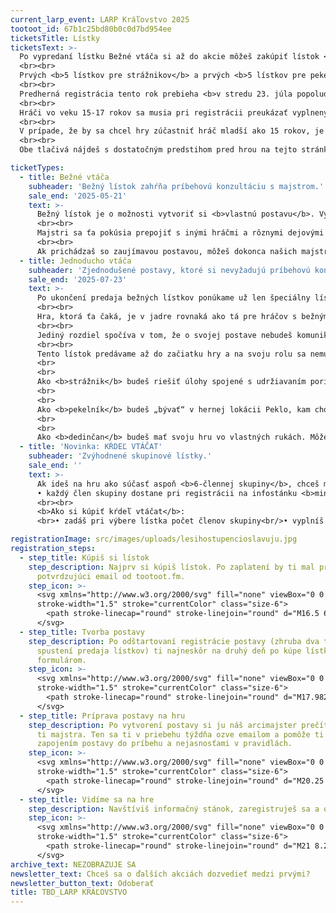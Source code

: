 ```yaml
---
current_larp_event: LARP Kráľovstvo 2025
tootoot_id: 67b1c25bd80b0c0d7bd954ee
ticketsTitle: Lístky
ticketsText: >-
  Po vypredaní lístku Bežné vtáča si až do akcie môžeš zakúpiť lístok <b>Jednoducho vtáča</b>, s ktorým môžeš hrať postavu dedinčana, strážnika alebo pekelníka. Viac o tomto type lístka nájdeš nižšie.
  <br><br>
  Prvých <b>5 lístkov pre strážnikov</b> a prvých <b>5 lístkov pre pekelníkov</b> si môžeš zakúpiť za akciovú cenu.
  <br><br>
  Predherná registrácia tento rok prebieha <b>v stredu 23. júla popoludní a hra začína 24. júla ráno</b>.
  <br><br>  
  Hráči vo veku 15-17 rokov sa musia pri registrácii preukázať vyplneným a podpísaným súhlasom rodičov s účasťou dieťaťa na hre.
  <br><br>
  V prípade, že by sa chcel hry zúčastniť hráč mladší ako 15 rokov, je potrebné všetko v dostatočnom predstihu osobne komunikovať s členom organizačného tímu. Spravidla býva potrebné, aby hráča mladšieho ako 15 rokov sprevádzala dospelá osoba a mal vyplnený a podpísaný súhlas rodiča.
  <br><br>
  Obe tlačivá nájdeš s dostatočným predstihom pred hrou na tejto stránke a pošleme ti ich aj včas e-mailom.

ticketTypes:
  - title: Bežné vtáča
    subheader: 'Bežný lístok zahŕňa príbehovú konzultáciu s majstrom.'
    sale_end: '2025-05-21'
    text: >-
      Bežný lístok je o možnosti vytvoriť si <b>vlastnú postavu</b>. Vyplníš formulár tvorby postavy, ktorý si môžeš vyskúšať aj tu na stránke, a tvoj majster – organizátor, s ktorým budeš komunikovať – ťa navedie na možnosti, ako sa zapojíš do deja. 
      <br><br>
      Majstri sa ťa pokúsia prepojiť s inými hráčmi a rôznymi dejovými linkami. Ako postava s bežným lístkom sa môžeš pridať niektorej z veľkých skupín (ako je Cech dobrodruhov, Cech liečiteľov...), ktoré sú tradične od začiatku zapojené do deja. Ak prichádzaš do Vlčích skál bez skupiny, nasmerujú ťa k niečomu, čo by ťa mohlo zaujímať.
      <br><br>
      Ak prichádzaš so zaujímavou postavou, môžeš dokonca našich majstrov inšpirovať k niečomu, čo bude pripravené len pre teba.
  - title: Jednoducho vtáča
    subheader: 'Zjednodušené postavy, ktoré si nevyžadujú príbehovú konzultáciu.'
    sale_end: '2025-07-23'
    text: >-
      Po ukončení predaja bežných lístkov ponúkame už len špeciálny lístok, pri ktorom si vyberáš jednu z týchto troch rolí: <b>strážnik</b>, <b>pekelník</b> alebo <b>dedinčan</b>. 
      <br><br>
      Hra, ktorá ťa čaká, je v jadre rovnaká ako tá pre hráčov s bežným lístkom. Ako strážnik alebo pekelník sa môžeš zapájať do všetkého, čo je na hre pripravené. Niektoré dejové linky dokonca špecificky rátajú so zapojením týchto skupín.
      <br><br>
      Jediný rozdiel spočíva v tom, že o svojej postave nebudeš komunikovať s majstrom. Pred hrou dostaneš informácie o tom, čo sa v okolí deje, ale zapojenie do jednotlivých dejových liniek bude čisto na tebe. 
      <br><br>
      Tento lístok predávame až do začiatku hry a na svoju rolu sa nemusíš nijako pripravovať.
      <br>
      <br>
      Ako <b>strážnik</b> budeš riešiť úlohy spojené s udržiavaním poriadku v dedine. Naši strážnici sú pojatí ako policajti alebo vojaci z parodických filmov. Pri hraní strážnika sa zabavíš na improvizovaní rôznych klišé. Dedinu v minulých ročníkoch napríklad strážila dvojica, ktorá chodila všade spolu, pretože iba jeden vedel čítať a iba jeden vedel písať, alebo trojica Dlhý, Široký a Bystro z Ráky.
      <br>
      <br>
      Ako <b>pekelník</b> budeš „bývať“ v hernej lokácii Peklo, kam chodia mŕtve postavy. Pekelníci majú zoznam achievementov spojených s umieraním, ktoré sa snažia plniť, od jednoduchého „zomri v obkľúčení“ až po „zomri na svadbe“. Hranie pekelníka je o vtipných momentoch, ktoré nastanú, keď sa snažíš ostatných hráčov zmanipulovať tak, aby nastala situácia, v ktorej môžeš umrieť.
      <br>
      <br>
      Ako <b>dedinčan</b> budeš mať svoju hru vo vlastných rukách. Môžeš sa spojiť s inými hráčmi, vyučiť sa nejakému povolaniu, pridať sa k už existujúcim skupinám alebo si založiť vlastnú.
  - title: 'Novinka: KŔDEĽ VTÁČAT'
    subheader: 'Zvýhodnené skupinové lístky.'
    sale_end: ''
    text: >-
      Ak ideš na hru ako súčasť aspoň <b>6-člennej skupiny</b>, chceš minimum vybavovačiek a ušetriť, máme pre teba skupinový lístok.<br><br>
      • každý člen skupiny dostane pri registrácii na infostánku <b>mince do hernej krčmy v hodnote 10 EUR</b><br/> • namiesto toho, aby si s majstrom písal každý člen skupiny, bude <b>predherná komunikácia prebiehať iba cez jedného zástupcu</b><br/> • ak neskôr zavoláte na Kráľovstvo ďalšieho kamaráta, ktorý by sa chcel pridať do vašej skupiny, môže si dokúpiť lístok a takisto dostane mince do hernej krčmy
      <br><br>
      <b>Ako si kúpiť kŕdeľ vtáčat</b>:
      <br>• zadáš pri výbere lístka počet členov skupiny<br/>• vyplníš svoje údaje a emailovú adresu<br/>• zaplatíš všetky lístky</br>• po spustení registrácie postavy zašleme na tvoju adresu formulár pre každého člena tvojej skupiny<br>• ďalší hráč sa môžeš do tvojho kŕdľa pridať tým, že si kúpi štandardný lístok a dá nám vedieť, že patrí k vám<br/>• ak si už zakúpil lístok, ale chceš sa pridať ku kŕdľu vtáčat, daj nám o tom vedieť ty alebo šéf tvojho kŕdľa

registrationImage: src/images/uploads/lesihostupencioslavuju.jpg
registration_steps:
  - step_title: Kúpiš si lístok
    step_description: Najprv si kúpiš lístok. Po zaplatení by ti mal prísť
      potvrdzujúci email od tootoot.fm.
    step_icon: >-
      <svg xmlns="http://www.w3.org/2000/svg" fill="none" viewBox="0 0 24 24"
      stroke-width="1.5" stroke="currentColor" class="size-6">
        <path stroke-linecap="round" stroke-linejoin="round" d="M16.5 6v.75m0 3v.75m0 3v.75m0 3V18m-9-5.25h5.25M7.5 15h3M3.375 5.25c-.621 0-1.125.504-1.125 1.125v3.026a2.999 2.999 0 0 1 0 5.198v3.026c0 .621.504 1.125 1.125 1.125h17.25c.621 0 1.125-.504 1.125-1.125v-3.026a2.999 2.999 0 0 1 0-5.198V6.375c0-.621-.504-1.125-1.125-1.125H3.375Z" />
      </svg>
  - step_title: Tvorba postavy
    step_description: Po odštartovaní registrácie postavy (zhruba dva týždne po
      spustení predaja lístkov) ti najneskôr na druhý deň po kúpe lístka príde email s
      formulárom.
    step_icon: >-
      <svg xmlns="http://www.w3.org/2000/svg" fill="none" viewBox="0 0 24 24"
      stroke-width="1.5" stroke="currentColor" class="size-6">
        <path stroke-linecap="round" stroke-linejoin="round" d="M17.982 18.725A7.488 7.488 0 0 0 12 15.75a7.488 7.488 0 0 0-5.982 2.975m11.963 0a9 9 0 1 0-11.963 0m11.963 0A8.966 8.966 0 0 1 12 21a8.966 8.966 0 0 1-5.982-2.275M15 9.75a3 3 0 1 1-6 0 3 3 0 0 1 6 0Z" />
      </svg>
  - step_title: Príprava postavy na hru
    step_description: Po vytvorení postavy si ju náš arcimajster prečíta a pridelí
      ti majstra. Ten sa ti v priebehu týždňa ozve emailom a pomôže ti so
      zapojením postavy do príbehu a nejasnosťami v pravidlách.
    step_icon: >-
      <svg xmlns="http://www.w3.org/2000/svg" fill="none" viewBox="0 0 24 24"
      stroke-width="1.5" stroke="currentColor" class="size-6">
        <path stroke-linecap="round" stroke-linejoin="round" d="M20.25 8.511c.884.284 1.5 1.128 1.5 2.097v4.286c0 1.136-.847 2.1-1.98 2.193-.34.027-.68.052-1.02.072v3.091l-3-3c-1.354 0-2.694-.055-4.02-.163a2.115 2.115 0 0 1-.825-.242m9.345-8.334a2.126 2.126 0 0 0-.476-.095 48.64 48.64 0 0 0-8.048 0c-1.131.094-1.976 1.057-1.976 2.192v4.286c0 .837.46 1.58 1.155 1.951m9.345-8.334V6.637c0-1.621-1.152-3.026-2.76-3.235A48.455 48.455 0 0 0 11.25 3c-2.115 0-4.198.137-6.24.402-1.608.209-2.76 1.614-2.76 3.235v6.226c0 1.621 1.152 3.026 2.76 3.235.577.075 1.157.14 1.74.194V21l4.155-4.155" />
      </svg>
  - step_title: Vidíme sa na hre
    step_description: Navštíviš informačný stánok, zaregistruješ sa a oblečieš do kostýmu.
    step_icon: >-
      <svg xmlns="http://www.w3.org/2000/svg" fill="none" viewBox="0 0 24 24"
      stroke-width="1.5" stroke="currentColor" class="size-6">
        <path stroke-linecap="round" stroke-linejoin="round" d="M21 8.25c0-2.485-2.099-4.5-4.688-4.5-1.935 0-3.597 1.126-4.312 2.733-.715-1.607-2.377-2.733-4.313-2.733C5.1 3.75 3 5.765 3 8.25c0 7.22 9 12 9 12s9-4.78 9-12Z" />
      </svg>
archive_text: NEZOBRAZUJE SA
newsletter_text: Chceš sa o ďalších akciách dozvedieť medzi prvými?
newsletter_button_text: Odoberať
title: TBD_LARP KRÁĽOVSTVO
---
```

